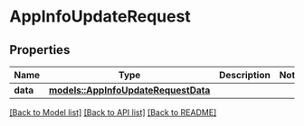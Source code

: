 # AppInfoUpdateRequest

## Properties

Name | Type | Description | Notes
------------ | ------------- | ------------- | -------------
**data** | [**models::AppInfoUpdateRequestData**](AppInfoUpdateRequest_data.md) |  | 

[[Back to Model list]](../README.md#documentation-for-models) [[Back to API list]](../README.md#documentation-for-api-endpoints) [[Back to README]](../README.md)


